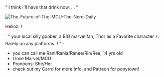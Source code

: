 " I think I'll have that drink now. . . "

![The-Future-of-The-MCU-The-Nerd-Daily](https://github.com/RANEESTARX/RANEESTARX/assets/166892432/20e5b559-9964-44a0-8165-80497845acc4)

Helloz. !

` " your local silly goober, a BIG marvel fan, Thor as a Favorite character ⚡. Rarely on any platforms. ! " -
- you can call me Rani/Rania/Ranee/Rin/Ree, 14 yrs old
- I love Marvel/MCU
-  Pronouns: She/Her
-  check out my Carrd for more Info, and Patreon for ponytown!

<!---
RANEESTARX/RANEESTARX is a ✨ special ✨ repository because its `README.md` (this file) appears on your GitHub profile.
You can click the Preview link to take a look at your changes.
--->

